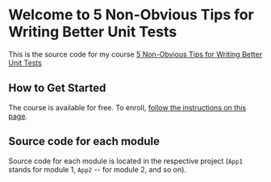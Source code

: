 Welcome to 5 Non-Obvious Tips for Writing Better Unit Tests
=====================

This is the source code for my course [5 Non-Obvious Tips for Writing Better Unit Tests][L1]

How to Get Started
--------------

The course is available for free. To enroll, [follow the instructions on this page][L2].

Source code for each module
---------------------------

Source code for each module is located in the respective project (`App1` stands for module 1, `App2` -- for module 2, and so on).

[L1]: https://enterprisecraftsmanship.com/ut-tips
[L2]: https://enterprisecraftsmanship.com/tdd-course
